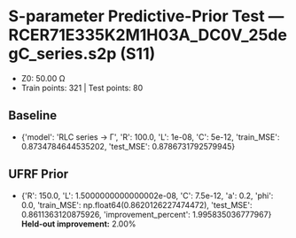 # S-parameter Predictive-Prior Test — RCER71E335K2M1H03A_DC0V_25degC_series.s2p (S11)
- Z0: 50.00 Ω
- Train points: 321  |  Test points: 80

## Baseline
- {'model': 'RLC series -> Γ', 'R': 100.0, 'L': 1e-08, 'C': 5e-12, 'train_MSE': 0.8734784644535202, 'test_MSE': 0.8786731792579945}

## UFRF Prior
- {'R': 150.0, 'L': 1.5000000000000002e-08, 'C': 7.5e-12, 'a': 0.2, 'phi': 0.0, 'train_MSE': np.float64(0.8620126227474472), 'test_MSE': 0.8611363120875926, 'improvement_percent': 1.995835036777967}
**Held-out improvement:** 2.00%